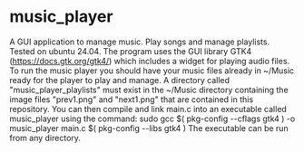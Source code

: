 # music_player
A GUI application to manage music. Play songs and manage playlists. Tested on ubuntu 24.04.
The program uses the GUI library GTK4 (https://docs.gtk.org/gtk4/) which includes a widget for playing audio files.
To run the music player you should have your music files already in ~/Music ready for the player to play and manage.
A directory called "music_player_playlists" must exist in the ~/Music directory containing the image files "prev1.png" and "next1.png"
that are contained in this repository.
You can then compile and link main.c into an executable called music_player using the command:
  sudo gcc $( pkg-config --cflags gtk4 ) -o music_player main.c $( pkg-config --libs gtk4 )
The executable can be run from any directory.
